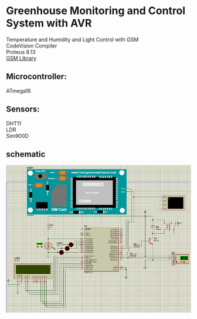 # Greenhouse Monitoring and Control System with AVR
Temperature and Humidity and Light Control with GSM  
CodeVision Compiler  
Proteus 8.13   
<a href="https://www.theengineeringprojects.com/document/gsm-library-proteus/1">GSM Library</a>
## Microcontroller: 
ATmega16
## Sensors:
DHT11  
LDR  
Sim900D  

## schematic
<img src="assests/Proteus.png">


